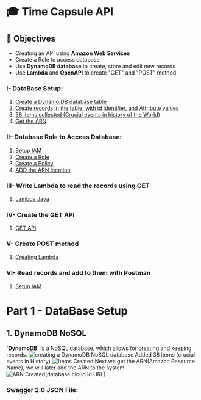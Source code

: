 # 🎓 Time Capsule API

## 🎯 Objectives
* Creating an API using **Amazon Web Services**
* Create a Role to access database
* Use **DynamoDB database** to create, store and edit new records
* Use **Lambda** and **OpenAPI** to create "GET" and "POST" method


### I- DataBase Setup:
1. [Create a Dynamo DB database table](#1-DynamoDB-NoSQL)
2. [Create records in the table, with id identifier, and Attribute values](#2-creating-items)
3. [38 items collected (Crucial events in history of the World)](#3-data-base-table)
4. [Get the ARN](#4-Amazon-Resource-name)

### II- Database Role to Access Database:
1. [Setup IAM](#1-login-or-register-to-astradb-and-create-database)
2. [Create a Role](#2-create-a-security-token)
3. [Create a Policy](#3-create-table-genre-with-graphql)
4. [ADD the ARN location](#4-insert-data-in-the-table-with-graphql)

### III- Write Lambda to read the records using GET
1. [Lambda Java](#Write-the-Lambda-code-and-Test-the-program-in-Java-code)

### IV- Create the GET API
1. [GET API](#In-API-module-we-use-the-GET-function-used-to-create-the-GET-API)

### V- Create POST method
1. [Creating Lambda](#Lambda-Code)

### VI- Read records and add to them with Postman
1. [Setup IAM](#Using-Base-URL-to-Read-and-Post-records)


# Part 1 - DataBase Setup

## 1. DynamoDB NoSQL
**'DynamoDB'** is a NoSQL database, which allows for creating and keeping records. 
![creating a DynamoDB NoSQL database](https://user-images.githubusercontent.com/63557848/148151619-76f7a433-adfe-4856-bc7e-d05912193773.png)
Added 38 items (crucial events in History) 
![Items Created](https://user-images.githubusercontent.com/63557848/148151734-3cd6d72d-4e42-4d9e-b74d-6376b1d6e055.png)
Next  we get the ARN(Amazon Resource Name), we will later add the ARN to the system
![ARN Created(database cloud id URL)](https://user-images.githubusercontent.com/63557848/148151943-6aaeaf5f-1866-4589-bab9-f46985676630.png)






### Swagger 2.0 JSON File:
```


```
